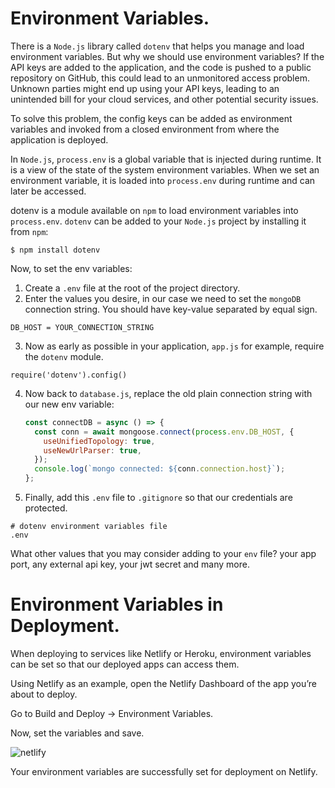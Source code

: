 # Environment Variables.

There is a `Node.js` library called `dotenv` that helps you manage and load environment variables.
But why we should use environment variables?
If the API keys are added to the application, and the code is pushed to a public repository on GitHub, this could lead to an unmonitored access problem. Unknown parties might end up using your API keys, leading to an unintended bill for your cloud services, and other potential security issues.

To solve this problem, the config keys can be added as environment variables and invoked from a closed environment from where the application is deployed.

In `Node.js`, `process.env` is a global variable that is injected during runtime. It is a view of the state of the system environment variables. When we set an environment variable, it is loaded into `process.env` during runtime and can later be accessed.

dotenv is a module available on `npm` to load environment variables into `process.env`. `dotenv` can be added to your `Node.js` project by installing it from `npm`:

```shell
$ npm install dotenv
```

Now, to set the env variables:

1. Create a `.env` file at the root of the project directory.
2. Enter the values you desire, in our case we need to set the `mongoDB` connection string. You should have key-value separated by equal sign.

```shell
DB_HOST = YOUR_CONNECTION_STRING
```

3. Now as early as possible in your application, `app.js` for example, require the `dotenv` module.

```
require('dotenv').config()
```

4. Now back to `database.js`, replace the old plain connection string with our new env variable:

   ```javascript
   const connectDB = async () => {
     const conn = await mongoose.connect(process.env.DB_HOST, {
       useUnifiedTopology: true,
       useNewUrlParser: true,
     });
     console.log(`mongo connected: ${conn.connection.host}`);
   };
   ```

5. Finally, add this `.env` file to `.gitignore` so that our credentials are protected.

```shell
# dotenv environment variables file
.env
```

What other values that you may consider adding to your `env` file? your app port, any external api key, your jwt secret and many more.

# Environment Variables in Deployment.

When deploying to services like Netlify or Heroku, environment variables can be set so that our deployed apps can access them.

Using Netlify as an example, open the Netlify Dashboard of the app you’re about to deploy.

Go to Build and Deploy -> Environment Variables.

Now, set the variables and save.

![netlify](https://www.section.io/engineering-education/nodejs-environment-variables/set-vars.png)

Your environment variables are successfully set for deployment on Netlify.
